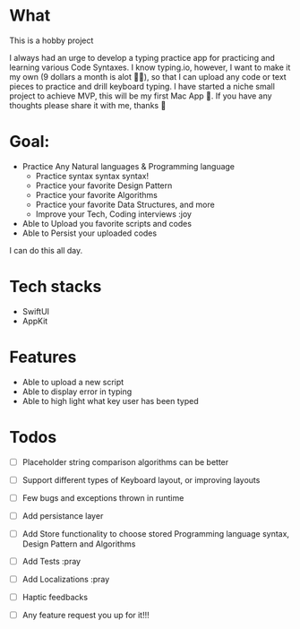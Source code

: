 # What

This is a hobby project

I always had an urge to develop a typing practice app for practicing and learning various Code Syntaxes. I know typing.io, however, I want to make it my own (9 dollars a month is alot 🤣🫣), so that I can upload any code or text pieces to practice and drill keyboard typing. I have started a niche small project to achieve MVP, this will be my first Mac App 🙌. If you have any thoughts please share it with me, thanks 🙏

# Goal:

- Practice Any Natural languages & Programming language
    - Practice syntax syntax syntax!
    - Practice your favorite Design Pattern
    - Practice your favorite Algorithms
    - Practice your favorite Data Structures, and more
    - Improve your Tech, Coding interviews :joy
- Able to Upload you favorite scripts and codes
- Able to Persist your uploaded codes

I can do this all day.

# Tech stacks

- SwiftUI
- AppKit

# Features

- Able to upload a new script
- Able to display error in typing
- Able to high light what key user has been typed

# Todos

- [ ] Placeholder string comparison algorithms can be better
- [ ] Support different types of Keyboard layout, or improving layouts
- [ ] Few bugs and exceptions thrown in runtime
- [ ] Add persistance layer
- [ ] Add Store functionality to choose stored Programming language syntax, Design Pattern and Algorithms
- [ ] Add Tests :pray 
- [ ] Add Localizations :pray
- [ ] Haptic feedbacks
- [ ] Any feature request you up for it!!!


